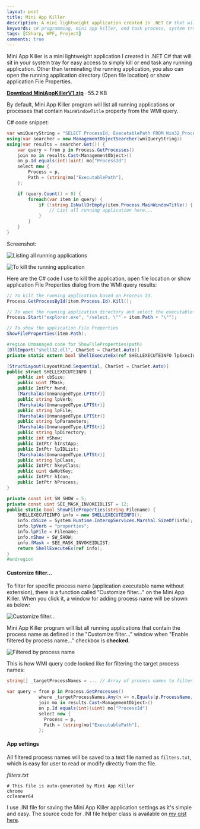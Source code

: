 ```yaml
---
layout: post
title: Mini App Killer
description: A mini lightweight application created in .NET C# that will sit in your system tray for easy access to simply kill or end task any running application.
keywords: c# programming, mini app killer, end task process, system tray, notify icon
tags: [CSharp, WPF, Project]
comments: true
---
```


Mini App Killer is a mini lightweight application I created in .NET C# that will sit in your system tray for easy access to simply kill or end task any running application. Other than terminating the running application, you also can open the running application directory (Open file location) or show application File Properties.

[**Download MiniAppKillerV1.zip**](https://www.dropbox.com/s/4gibswk7iz7gg9d/MiniAppKillerV1.zip?dl=0) · 55.2 KB

By default, Mini App Killer program will list all running applications or processes that contain `MainWindowTitle` property from the WMI query.

C# code snippet:

```csharp
var wmiQueryString = "SELECT ProcessId, ExecutablePath FROM Win32_Process";
using(var searcher = new ManagementObjectSearcher(wmiQueryString))
using(var results = searcher.Get()) {
    var query = from p in Process.GetProcesses()
    join mo in results.Cast<ManagementObject>()
    on p.Id equals(int)(uint) mo["ProcessId"]
    select new {
        Process = p,
        Path = (string)mo["ExecutablePath"],
    };

    if (query.Count() > 0) {
        foreach(var item in query) {
            if (!string.IsNullOrEmpty(item.Process.MainWindowTitle)) {
                // List all running application here...
            }
        }
    }
}
```

Screenshot:

![Listing all running applications](https://i.imgur.com/z5hJFH8.png)

![To kill the running application](https://i.imgur.com/TJG1sV1.png)

Here are the C# code I use to kill the application, open file location or show application File Properties dialog from the WMI query results:

```csharp
// To kill the running application based on Process Id.
Process.GetProcessById(item.Process.Id).Kill();

// To open the running application directory and select the executable file.
Process.Start("explorer.exe", "/select, \"" + item.Path + "\"");

// To show the application File Properties
ShowFileProperties(item.Path);

#region Unmanaged code for ShowFileProperties(path)
[DllImport("shell32.dll", CharSet = CharSet.Auto)]
private static extern bool ShellExecuteEx(ref SHELLEXECUTEINFO lpExecInfo);

[StructLayout(LayoutKind.Sequential, CharSet = CharSet.Auto)]
public struct SHELLEXECUTEINFO {
    public int cbSize;
    public uint fMask;
    public IntPtr hwnd;
    [MarshalAs(UnmanagedType.LPTStr)]
    public string lpVerb;
    [MarshalAs(UnmanagedType.LPTStr)]
    public string lpFile;
    [MarshalAs(UnmanagedType.LPTStr)]
    public string lpParameters;
    [MarshalAs(UnmanagedType.LPTStr)]
    public string lpDirectory;
    public int nShow;
    public IntPtr hInstApp;
    public IntPtr lpIDList;
    [MarshalAs(UnmanagedType.LPTStr)]
    public string lpClass;
    public IntPtr hkeyClass;
    public uint dwHotKey;
    public IntPtr hIcon;
    public IntPtr hProcess;
}

private const int SW_SHOW = 5;
private const uint SEE_MASK_INVOKEIDLIST = 12;
public static bool ShowFileProperties(string Filename) {
    SHELLEXECUTEINFO info = new SHELLEXECUTEINFO();
    info.cbSize = System.Runtime.InteropServices.Marshal.SizeOf(info);
    info.lpVerb = "properties";
    info.lpFile = Filename;
    info.nShow = SW_SHOW;
    info.fMask = SEE_MASK_INVOKEIDLIST;
    return ShellExecuteEx(ref info);
}
#endregion
```

#### Customize filter...

To filter for specific process name (application executable name without extension), there is a function called "Customize filter..." on the Mini App Killer. When you click it, a window for adding process name will be shown as below:

![Customize filter...](https://i.imgur.com/CxYg1gU.png)

Mini App Killer program will list all running applications that contain the process name as defined in the "Customize filter..." window when "Enable filtered by process name..." checkbox is **checked**.

![Filtered by process name](https://i.imgur.com/jHb3HqI.png)

This is how WMI query code looked like for filtering the target process names:

```csharp
string[] _targetProcessNames = ... // Array of process names to filter..

var query = from p in Process.GetProcesses()
            where _targetProcessNames.Any(n => n.Equals(p.ProcessName, StringComparison.InvariantCultureIgnoreCase))
            join mo in results.Cast<ManagementObject>()
            on p.Id equals(int)(uint) mo["ProcessId"]
            select new {
              Process = p,
              Path = (string)mo["ExecutablePath"],
            };
```

#### App settings

All filtered process names will be saved to a text file named as `filters.txt`, which is easy for user to read or modify directly from the file.

_filters.txt_

```
# This file is auto-generated by Mini App Killer
chrome
ccleaner64
```

I use .INI file for saving the Mini App Killer application settings as it's simple and easy. The source code for .INI file helper class is available on [my gist here](https://gist.github.com/heiswayi/56f4707a6cf45161807989db24dc3cea).
